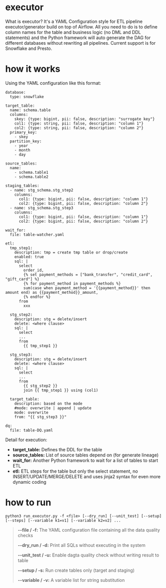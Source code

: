 # executor
What is executor?
It's a YAML Configuration style for ETL pipeline executor/generator build on top of Airflow.  All you need to do is to define column names for the table and business logic (no DML and DDL statements) and the Python framework will auto generate the DAG for different databases without rewriting all pipelines.  Current support is for Snowflake and Presto.

# how it works
Using the YAML configuration like this format:
```
database:
  type: snowflake

target_table:
  name: schema.table
  columns:
    skey: {type: bigint, pii: false, description: "surrogate key"}
    col1: {type: string, pii: false, description: "column 1"}
    col2: {type: string, pii: false, description: "column 2"}
  primary_key:
    - skey
  partition_key:
    - year
    - month
    - day

source_tables:
  name:
    - schema.table1
    - schema.table2

staging_tables:
  - name: stg_schema.stg_step2
    columns:
      col1: {type: bigint, pii: false, description: "column 1"}
      col2: {type: bigint, pii: false, description: "column 2"}
  - name: stg_schema.stg_step3
    columns:
      col1: {type: bigint, pii: false, description: "column 1"}
      col2: {type: bigint, pii: false, description: "column 2"}

wait_for:
  file: table-watcher.yaml

etl:
  tmp_step1:
    description: tmp = create tmp table or drop/create
    enabled: true
    sql: |
      select
        order_id,
        {% set payment_methods = ["bank_transfer", "credit_card", "gift_card"] %}
        {% for payment_method in payment_methods %}
        sum(case when payment_method = '{{payment_method}}' then amount end) as {{payment_method}}_amount,
        {% endfor %}
      from
        xxx

  stg_step2:
    description: stg = delete/insert
    delete: <where clause>
    sql: |
      select
      ...
      from
        {{ tmp_step1 }}

  stg_step3:
    description: stg = delete/insert
    delete: <where clause>
    sql: |
      select
      ...
      from
        {{ stg_step2 }}
        join {{ tmp_step1 }} using (col1)

  target_table:
    description: based on the mode
    #mode: overwrite | append | update
    mode: overwrite
    from: "{{ stg_step3 }}"

dq:
  file: table-DQ.yaml
```
Detail for execution:
- **target_table:** Defines the DDL for the table
- **source_tables:** List of source tables depend on (for generate lineage)
- **wait_for:** Another Python framework to wait for a list of tables to start ETL
- **etl:** ETL steps for the table but only the select statement, no INSERT/UPDATE/MERGE/DELETE and uses jinja2 syntax for even more dynamic coding

# how to run
```
python3 run_executor.py -f <file> [--dry_run] [--unit_test] [--setup] [--steps] [--variable k1=v1] [--variable k2=v2] ...
```

> **--file / -f:**	The YAML configuration file containing all the data quality checks
> 
> **--dry_run / -d:**	Print all SQLs without executing in the system
> 
> **--unit_test / -u:**	Enable dagta quality check without writing result to table
> 
> **--setup / -s:**	Run create tables only (target and staging)
> 
> **--variable / -v:**	A variable list for string substitution
